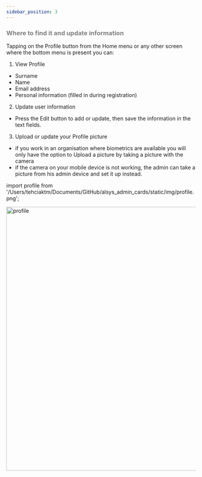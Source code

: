 ```yaml
---
sidebar_position: 3
---
```




### <font color="gray">Where to find it and update information</font>

Tapping on the Profile button from the Home menu or any other screen where the bottom menu is present you can:

1. View Profile
* Surname
* Name
* Email address
* Personal information (filled in during registration)

2. Update user information
* Press the Edit button to add or update, then save the information in the text fields.

3. Upload or update your Profile picture

* if you work in an organisation where biometrics are available you will only have the option to Upload a picture by taking a picture with the camera
* if the camera on your mobile device is not working, the admin can take a picture from his admin device and set it up instead.

import profile from '/Users/tehciaktm/Documents/GitHub/alsys_admin_cards/static/img/profile.png';

<img src={profile} alt="profile" width="700"/>


